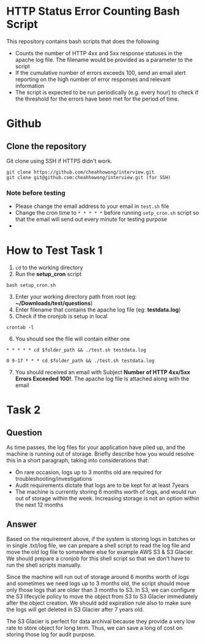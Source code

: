 # HTTP Status Error Counting Bash Script

This repository contains bash scripts that does the following

- Counts the number of HTTP 4xx and 5xx response statuses in the apache
log file. The filename would be provided as a parameter to the script
- If the cumulative number of errors exceeds 100, send an email alert
reporting on the high number of error responses and relevant information
- The script is expected to be run periodically (e.g. every hour) to check if
the threshold for the errors have been met for the period of time.

# Github

## Clone the repository
Git clone using SSH if HTTPS didn't work.
```
git clone https://github.com/cheahhowong/interview.git
git clone git@github.com:cheahhowong/interview.git (for SSH)
```

### Note before testing

- Please change the email address to your email in ``test.sh`` file
- Change the cron time to `* * * * *` before running `setp_cron.sh` script so that the email will send out every minute for testing purpose
- 

# How to Test Task 1

1. `cd` to the working directory
2. Run the **setup_cron** script
```
bash setup_cron.sh 
```
3. Enter your working directory path from root (eg: **~/Downloads/test/questions**)
4. Enter filename that contains the apache log file (eg: **testdata.log**)
5. Check if the cronjob is setup in local
```
crontab -l
```
6. You should see the file will contain either one
```
* * * * * cd $folder_path && ./test.sh testdata.log

0 9-17 * * * cd $folder_path && ./test.sh testdata.log
```
7. You should received an email with Subject **Number of HTTP 4xx/5xx Errors Exceeded 100!**. The apache log file is attached along with the email

# Task 2

## Question
As time passes, the log files for your application have piled up, and the machine
is running out of storage. Briefly describe how you would resolve this in a short paragraph, taking into considerations that:

- On rare occasion, logs up to 3 months old are required for troubleshooting/investigations
- Audit requirements dictate that logs are to be kept for at least 7years
- The machine is currently storing 6 months worth of logs, and would run
out of storage within the week. Increasing storage is not an option within the next 12 months

## Answer
Based on the requirement above, if the system is storing logs in batches or in single .txt/log file, we can prepare a shell script to read the log file and move the old log file to somewhere else for example AWS S3 & S3 Glacier. We should prepare a cronjob for this shell script so that we don't have to run the shell scripts manually.

Since the machine will run out of storage around 6 months worth of logs and sometimes we need logs up to 3 months old, the script should move only those logs that are older than 3 months to S3. In S3, we can configure the S3 lifecycle policy to move the object from S3 to S3 Glacier immediately after the object creation. We should add expiration rule also to make sure the logs will get deleted in S3 Glacier after 7 years old. 

The S3 Glacier is perfect for data archival because they provide a very low rate to store object for long term. Thus, we can save a long of cost on storing those log for audit purpose.
